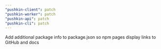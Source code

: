 ```yaml
---
"pushkin-client": patch
"pushkin-worker": patch
"pushkin-api": patch
"pushkin-cli": patch
---
```


Add additional package info to package.json so npm pages display links to GitHub and docs
